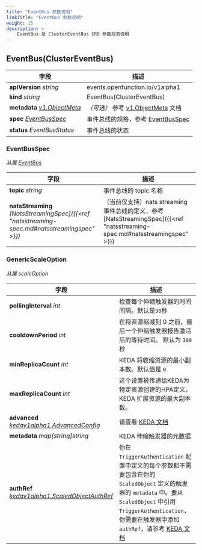 ```yaml
---
title: "EventBus 参数说明"
linkTitle: "EventBus 参数说明"
weight: 15
description: >
    EventBus 及 ClusterEventBus CRD 参数规范说明
---
```


## EventBus(ClusterEventBus)

| 字段                                                         | 描述                                                         |
| ------------------------------------------------------------ | ------------------------------------------------------------ |
| **apiVersion** *string*                                      | events.openfunction.io/v1alpha1                              |
| **kind** *string*                                            | EventBus(ClusterEventBus)                                    |
| **metadata** *[v1.ObjectMeta](https://pkg.go.dev/k8s.io/apimachinery/pkg/apis/meta/v1#ObjectMeta)* | *（可选）* 参考 [v1.ObjectMeta](https://pkg.go.dev/k8s.io/apimachinery/pkg/apis/meta/v1#ObjectMeta) 文档 |
| **spec** *[EventBusSpec](#eventsourcespec)*                  | 事件总线的规格，参考 [EventBusSpec](#eventsourcespec)        |
| **status** *EventBusStatus*                                  | 事件总线的状态                                               |

### EventBusSpec

*从属 [EventBus](#eventbus)*

| 字段                                                         | 描述                                                         |
| ------------------------------------------------------------ | ------------------------------------------------------------ |
| **topic** *string*                                           | 事件总线的 topic 名称                                        |
| **natsStreaming** *[NatsStreamingSpec]({{<ref "natsstreaming-spec.md#natsstreamingspec" >}})* | （当前仅支持）nats streaming 事件总线的定义，参考 [NatsStreamingSpec]({{<ref "natsstreaming-spec.md#natsstreamingspec" >}}) |

### GenericScaleOption

*从属 scaleOption*

| 字段                                                         | 描述                                                         |
| ------------------------------------------------------------ | ------------------------------------------------------------ |
| **pollingInterval** *int*                                    | 检查每个伸缩触发器的时间间隔。默认是`30`秒                   |
| **cooldownPeriod** *int*                                     | 在将资源缩减到 0 之前，最后一个伸缩触发器报告激活后的等待时间。 默认为 `300` 秒 |
| **minReplicaCount** *int*                                    | KEDA 将收缩资源的最小副本数。默认值是 `0`                    |
| **maxReplicaCount** *int*                                    | 这个设置被传递给KEDA为特定资源创建的HPA定义，KEDA 扩展资源的最大副本数。 |
| **advanced** *[kedav1alpha1.AdvancedConfig](https://pkg.go.dev/github.com/kedacore/keda/v2/api/v1alpha1#AdvancedConfig)* | 请查看 [KEDA 文档](https://keda.sh/docs/2.4/concepts/scaling-deployments/) |
| **metadata** *map[string]string*                             | KEDA 伸缩触发器的元数据                                      |
| **authRef** *[kedav1alpha1.ScaledObjectAuthRef](https://pkg.go.dev/github.com/kedacore/keda/v2/api/v1alpha1#ScaledObjectAuthRef)* | 你在 `TriggerAuthentication` 配置中定义的每个参数都不需要包含在你的 `ScaledObject` 定义的触发器的 `metadata` 中。要从 `ScaledObject` 中引用 `TriggerAuthentication`，你需要在触发器中添加 `authRef`，请参考 [KEDA 文档](https://keda.sh/docs/2.4/concepts/authentication/) |
